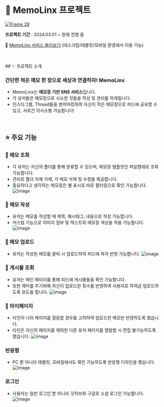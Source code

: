 # 💚 MemoLinx 프로젝트
<a href="https://react-note-a4e85.web.app/">![Frame 28](https://github.com/j2an777/MemoLink-App/assets/110087099/38ed4ad8-b263-4e3d-a798-91295a45ad0f)</a>
<br/>

**프로젝트 기간** : 2024.03.01 ~ 현재 진행 중

🔗 [MemoLinx 서비스 둘러보기](https://react-note-a4e85.web.app) (데스크탑/태블릿/모바일 환경에서 이용 가능)

<br/>
<br/>
## ✨ 프로젝트 소개

### 간단한 적은 메모 한 장으로 세상과 연결하자! **MemoLinx**

- MemoLinx는 **메모장 기반 SNS 서비스**입니다.
- 각 유저들은 메모장으로 사소한 것들을 작성 및 관리를 하게됩니다.
- 인스타그램, Thread들을 벤치마킹하여 자신이 적은 메모장으로 피드에 공유할 수 있고, 서로간 의사소통 가능합니다!
<br/>

## ⭐️ 주요 기능

### 📌 메모 조회
- 각 유저는 자신의 폴더를 통해 분류할 수 있으며, 메모장 템플릿인 파일형태로 조회 가능합니다.
- 관리로 폴더 자체 삭제, 각 메모 삭제 및 수정을 제공합니다.
- 중요하다고 생각하는 메모장은 별 표시로 따로 필터링으로 확인 가능합니다.
![image](https://github.com/user-attachments/assets/213459a6-5ff0-4c67-bd2e-9a556c8fa9ac)

### 📌 메모 작성
- 유저는 메모를 작성할 때 제목, 해시태그, 내용으로 작성 가능합니다.
- 커스텀 기능으로 이미지 첨부 및 텍스트와 메모장 색상을 적용 가능합니다.
![image](https://github.com/user-attachments/assets/6d70398d-3301-4957-98ba-8769d8724853)

### 📌 메모 업로드
- 유저는 작성한 메모를 클릭 시 업로드하여 피드에 즉각 반영 가능합니다.
![image](https://github.com/user-attachments/assets/6f84dbd1-d803-433c-b2dd-a0329bd019b2)

### 📌 게시물 조회
- 유저는 메인 페이지를 통해 피드에 게시물들을 확인 가능합니다.
- 또한 재미를 주기위해 자신이 업로드한 횟수를 반영하여 사용자로 하여금 업로드하도록 유도를 합니다.
![image](https://github.com/user-attachments/assets/4d328b9f-3370-4b97-a9da-2a925e109498)

### 📌 마이페이지
- 타인이 나의 페이지를 열람할 경우를 고려하여 업로드한 메모만 반영하도록 했습니다.
- 타인은 자신의 페이지를 제외한 다른 유저 페이지를 열람할 시 편집 불가능하도록 했습니다.
![image](https://github.com/user-attachments/assets/6ceeace7-3b05-466e-86d9-81d5f09e34fa)

### 반응형
- PC 뿐 아니라 태블릿, 모바일에서도 확인 가능하도록 반응형 디자인을 했습니다.
![image](https://github.com/user-attachments/assets/aedec707-efec-48d7-92f4-15807c35c3a0)

### 로그인
- 사용자는 일반 로그인 뿐 아니라 깃허브와 구글로 소셜 로그인 가능합니다.
![image](https://github.com/user-attachments/assets/6020f102-2ad0-4c06-8912-7e3783a302e8)
